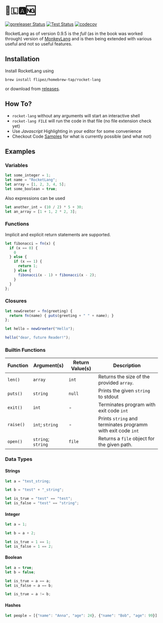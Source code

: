 # 🚀🇱🅰🆖

[![goreleaser Status](https://github.com/Flipez/rocket-lang/actions/workflows/release.yml/badge.svg)](https://github.com/Flipez/rocket-lang/actions/workflows/release.yml)
[![Test Status](https://github.com/Flipez/rocket-lang/actions/workflows/test.yml/badge.svg)](https://github.com/Flipez/rocket-lang/actions/workflows/test.yml)
[![codecov](https://codecov.io/gh/Flipez/rocket-lang/branch/master/graph/badge.svg)](https://codecov.io/gh/Flipez/rocket-lang)

RocketLang as of version 0.9.5 is the _full_ (as in the book was worked through) version of [MonkeyLang](https://monkeylang.org/) and is then being extended with various useful and not so useful features.

## Installation

Install RocketLang using

```
brew install flipez/homebrew-tap/rocket-lang
```
or download from [releases](https://github.com/Flipez/rocket-lang/releases).

## How To?

* `rocket-lang` without any arguments will start an interactive shell
* `rocket-lang FILE` will run the code in that file (no file extension check yet)
* Use _Javascript_ Highlighting in your editor for some convenience
* Checkout Code [Samples](examples/) for what is currently possible (and what not)

## Examples
### Variables
```js
let some_integer = 1;
let name = "RocketLang";
let array = [1, 2, 3, 4, 5];
let some_boolean = true;
```

Also expressions can be used
```js
let another_int = (10 / 2) * 5 + 30;
let an_array = [1 + 1, 2 * 2, 3];
```

### Functions
Implicit and explicit return statements are supported.
```js
let fibonacci = fn(x) {
  if (x == 0) {
    0
  } else {
    if (x == 1) {
      return 1;
    } else {
      fibonacci(x - 1) + fibonacci(x - 2);
    }
  }
};
```
### Closures
```js
let newGreeter = fn(greeting) {
  return fn(name) { puts(greeting + " " + name); }
};

let hello = newGreeter("Hello");

hello("dear, future Reader!");

```

### Builtin Functions
|Function|Argument(s)|Return Value(s)|Description|
|--|--|--|--|
|`len()`|`array`|`int`|Returns the size of the provided `array`.|
|`puts()`|`string`|`null`|Prints the given `string` to stdout|
|`exit()`|`int`|-|Terminates program with exit code `int`|
|`raise()`|`int`; `string`|-|Prints `string` and terminates programm with exit code `int`|
|`open()`|`string`; `string`| `file`| Returns a `file` object for the given path.

### Data Types
#### Strings
```js
let a = "test_string;

let b = "test" + "_string";

let is_true = "test" == "test";
let is_false = "test" == "string";
```

#### Integer
```js
let a = 1;

let b = a + 2;

let is_true = 1 == 1;
let is_false = 1 == 2;
```

#### Boolean
```js
let a = true;
let b = false;

let is_true = a == a;
let is_false = a == b;

let is_true = a != b;
```

#### Hashes
```js
let people = [{"name": "Anna", "age": 24}, {"name": "Bob", "age": 99}];
```
